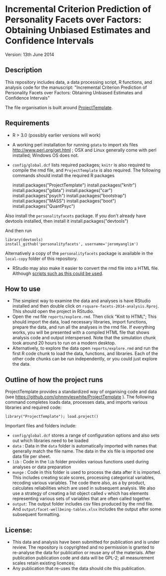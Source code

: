 # Incremental Criterion Prediction of Personality Facets over Factors: Obtaining Unbiased Estimates and Confidence Intervals

Version: 13th June 2014

## Description
This repository includes data, a data processing script, R functions, and
analysis code for the manuscript: "Incremental Criterion Prediction of Personality Facets over Factors: Obtaining Unbiased Estimates and Confidence Intervals"

The file organisation is built around [ProjectTemplate](http://projecttemplate.net/).

## Requirements
* R > 3.0 (possibly earlier versions will work)
* A working perl installation for running `gdata` to import xls files http://www.perl.org/get.html ; 
  OSX and Linux generally come with perl installed; Windows OS does not.
* `config/global.dcf` lists required packages; `knitr` is also required to
  compile the rmd file, and `ProjectTemplate` is also required. The following
  commands should install the required R packages

    install.packages("ProjectTemplate")
    install.packages("knitr")
    install.packages("gdata")
    install.packages("car")
    install.packages("psych")
    install.packages("bootstrap")
    install.packages("MASS")
    install.packages("boot")
    install.packages("QuantPsyc")
    
Also install the `personalityfacets` package. If you don't already have devtools installed, then install it
    install.packages("devtools")

And then run

    library(devtools)
    install_github('personalityfacets', username='jeromyanglim')

Alternatively a copy of the `personalityfacets` package is available in the `local-copy` folder of this repository.

* RStudio may also make it easier to convert the rmd file into a HTML file.
  Although [scripts such as this could be used](http://stackoverflow.com/a/10654295/180892).

## How to use
* The simplest way to examine the data and analyses is have RStudio installed
  and then double click on `rsquare-facets-2014-analysis.Rproj`. This should open
  the project in RStudio.
* Open the `rmd` file `reports/explore.rmd`. Then click "Knit to HTML";
  This should import the data, load necessary libraries, import functions,
  prepare the data, and run all the analyses in the rmd file. If everything
  works, you will be presented with a compiled HTML file that shows analysis
  code and output interspersed. Note that the simulation chunk took around 20 hours to run on a modern desktop.
* Alternatively, to explore the data open `reports/explore.rmd` and run
  the first R code chunk to load the data, functions, and libraries. Each of the
  other code chunks can be run independently, or you could just explore the
  data.


## Outline of how the project runs
ProjectTemplate provides a standardized way of organising code and data (see
https://github.com/johnmyleswhite/ProjectTemplate ). The following command
completes loads data, processes data, and imports various libraries and required
code:

    library("ProjectTemplate"); load.project()

Important files and folders include:

* `config/global.dcf` stores a range of configuration options and also sets out
  which libraries need to be loaded
* `data` : Data in the `data` folder is automatically imported with names that
  generally match the file name. The data in the xls file is imported one data
  file per sheet.
* `lib` : Code in the `lib` folder provides various functions used during
  analyses or data preparation
* `munge` : Code in this folder is used to process the data after it is
  imported. This includes creating scale scores, processing categorical
  variables, recoding various variables. The code there also, as a by product,
  calculates reliabilities which are used in subsequent analysis. We also use
  a strategy of creating a list object called `v` which has elements
  representing various sets of variables that are often called together. 
* `output`: The output folder includes csv files produced by the rmd file. And
  `output/facet-wellbeing-tables.xlsx` includes the output after some subsequent
  formatting.

##  License: 
* This data and analysis have been submitted for publication and is under review.
  The repository is copyrighted and no permission is granted to re-analyse the
  data for publication or reuse any of the materials. After publication
  publication code and data will be GPL-2; all measurement scales
  retain existing licences; 
* Any publication that re-uses the data should cite this publication. 

